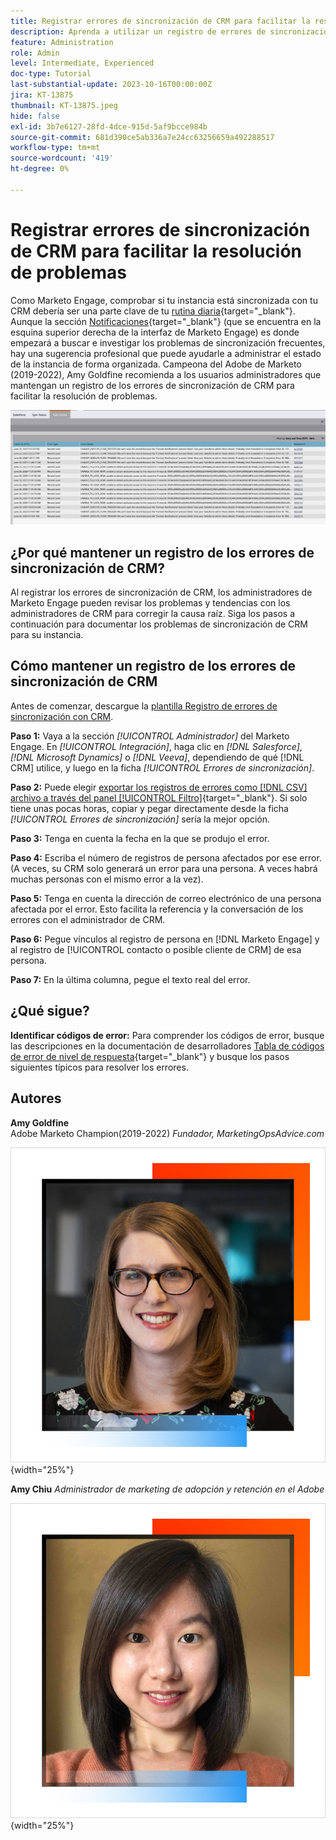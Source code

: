 ```yaml
---
title: Registrar errores de sincronización de CRM para facilitar la resolución de problemas
description: Aprenda a utilizar un registro de errores de sincronización de CRM para investigar los problemas de sincronización de CRM y mantenerla en funcionamiento sin problemas.
feature: Administration
role: Admin
level: Intermediate, Experienced
doc-type: Tutorial
last-substantial-update: 2023-10-16T00:00:00Z
jira: KT-13875
thumbnail: KT-13875.jpeg
hide: false
exl-id: 3b7e6127-28fd-4dce-915d-5af9bcce984b
source-git-commit: 681d390ce5ab336a7e24cc63256659a492288517
workflow-type: tm+mt
source-wordcount: '419'
ht-degree: 0%

---
```


# Registrar errores de sincronización de CRM para facilitar la resolución de problemas

Como Marketo Engage, comprobar si tu instancia está sincronizada con tu CRM debería ser una parte clave de tu [rutina diaria](https://nation.marketo.com/t5/champion-program-blogs/my-marketo-morning-routine-tips-for-driving-marketing-operation/ba-p/247508){target="_blank"}. Aunque la sección [Notificaciones](https://experienceleague.adobe.com/docs/marketo/using/product-docs/core-marketo-concepts/miscellaneous/notification-types.html?lang=es){target="_blank"} (que se encuentra en la esquina superior derecha de la interfaz de Marketo Engage) es donde empezará a buscar e investigar los problemas de sincronización frecuentes, hay una sugerencia profesional que puede ayudarle a administrar el estado de la instancia de forma organizada. Campeona del Adobe de Marketo (2019-2022), Amy Goldfine recomienda a los usuarios administradores que mantengan un registro de los errores de sincronización de CRM para facilitar la resolución de problemas.

![Captura de pantalla de la ficha Errores de sincronización](/help/tutorial-inherited-instance/_assets/Marketo_Engage_Admin_Salesforce_Sync_Errors_Tab.png)

## ¿Por qué mantener un registro de los errores de sincronización de CRM?

Al registrar los errores de sincronización de CRM, los administradores de Marketo Engage pueden revisar los problemas y tendencias con los administradores de CRM para corregir la causa raíz. Siga los pasos a continuación para documentar los problemas de sincronización de CRM para su instancia.

## Cómo mantener un registro de los errores de sincronización de CRM

Antes de comenzar, descargue la [plantilla Registro de errores de sincronización con CRM](/help/tutorial-inherited-instance/_assets/downloads/Adobe-Marketo-Engage_CRM-Sync-Error-Log-Template.xlsx).

**Paso 1:** Vaya a la sección *[!UICONTROL Administrador]* del Marketo Engage. En *[!UICONTROL Integración]*, haga clic en *[!DNL Salesforce]*, *[!DNL Microsoft Dynamics]* o *[!DNL Veeva]*, dependiendo de qué [!DNL CRM] utilice, y luego en la ficha *[!UICONTROL Errores de sincronización]*.

**Paso 2:** Puede elegir [exportar los registros de errores como  [!DNL CSV] archivo a través del panel [!UICONTROL Filtro]](https://experienceleague.adobe.com/docs/marketo/using/product-docs/crm-sync/salesforce-sync/salesforce-sync-errors.html?lang=es#filter-sync-errors){target="_blank"}. Si solo tiene unas pocas horas, copiar y pegar directamente desde la ficha *[!UICONTROL Errores de sincronización]* sería la mejor opción.

**Paso 3:** Tenga en cuenta la fecha en la que se produjo el error.

**Paso 4:** Escriba el número de registros de persona afectados por ese error. (A veces, su CRM solo generará un error para una persona. A veces habrá muchas personas con el mismo error a la vez).

**Paso 5:** Tenga en cuenta la dirección de correo electrónico de una persona afectada por el error. Esto facilita la referencia y la conversación de los errores con el administrador de CRM.

**Paso 6:** Pegue vínculos al registro de persona en [!DNL Marketo Engage] y al registro de [!UICONTROL contacto o posible cliente de CRM] de esa persona.

**Paso 7:** En la última columna, pegue el texto real del error.

## ¿Qué sigue?

**Identificar códigos de error:** Para comprender los códigos de error, busque las descripciones en la documentación de desarrolladores [Tabla de códigos de error de nivel de respuesta](https://developers.marketo.com/rest-api/error-codes/#response_level_error_codes){target="_blank"} y busque los pasos siguientes típicos para resolver los errores.

## Autores

**Amy Goldfine**\
Adobe Marketo Champion(2019-2022)
*Fundador, MarketingOpsAdvice.com*

![Amy Goldfine](/help/tutorial-inherited-instance/_assets/authors/Customer_Author_Amy_Goldfine.png){width="25%"}

**Amy Chiu**
*Administrador de marketing de adopción y retención en el Adobe*

![Amy Chiu](/help/tutorial-inherited-instance/_assets/authors/Adobe_Author_Amy_Chiu.png){width="25%"}
